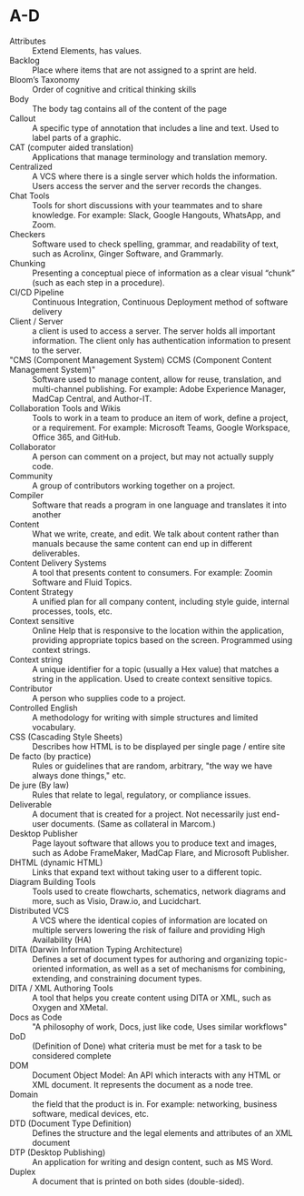 # A-D
<dl>
   <dt>	Attributes	</dt>
   <dd>	Extend Elements, has values.	</dd>
   <dt>	Backlog	</dt>
   <dd>	Place where items that are not assigned to a sprint are held.	</dd>
   <dt>	Bloom’s Taxonomy	</dt>
   <dd>	Order of cognitive and critical thinking skills	</dd>
   <dt>	Body	</dt>
   <dd>	The body tag contains all of the content of the page	</dd>
   <dt>	Callout	</dt>
   <dd>	A specific type of annotation that includes a line and text. Used to label parts of a graphic.	</dd>
   <dt>	CAT (computer aided translation)	</dt>
   <dd>	Applications that manage terminology and translation memory.	</dd>
   <dt>	Centralized	</dt>
   <dd>	A VCS where there is a single server which holds the information. Users access the server and the server records the changes.	</dd>
   <dt>	Chat Tools	</dt>
   <dd>	Tools for short discussions with your teammates and to share knowledge. For example: Slack, Google Hangouts, WhatsApp, and Zoom.	</dd>
   <dt>	Checkers	</dt>
   <dd>	Software used to check spelling, grammar, and readability of text, such as Acrolinx, Ginger Software, and Grammarly.	</dd>
   <dt>	Chunking	</dt>
   <dd>	Presenting a conceptual piece of information as a clear visual “chunk” (such as each step in a procedure).	</dd>
   <dt>	CI/CD Pipeline	</dt>
   <dd>	Continuous Integration, Continuous Deployment method of software delivery	</dd>
   <dt>	Client / Server	</dt>
   <dd>	a client is used to access a server. The server holds all important information. The client only has authentication information to present to the server. 	</dd>
   <dt>	"CMS (Component Management System)
      CCMS (Component Content Management System)"	
   </dt>
   <dd>	Software used to manage content, allow for reuse, translation, and multi-channel publishing. For example: Adobe Experience Manager, MadCap Central, and Author-IT.	</dd>
   <dt>	Collaboration Tools and Wikis	</dt>
   <dd>	Tools to work in a team to produce an item of work, define a project, or a requirement. For example: Microsoft Teams, Google Workspace, Office 365, and GitHub.	</dd>
   <dt>	Collaborator	</dt>
   <dd>	A person can comment on a project, but may not actually supply code.	</dd>
   <dt>	Community	</dt>
   <dd>	A group of contributors working together on a project.	</dd>
   <dt>	Compiler	</dt>
   <dd>	Software that reads a program in one language and translates it into another	</dd>
   <dt>	Content	</dt>
   <dd>	What we write, create, and edit. We talk about content rather than manuals because the same content can end up in different deliverables.	</dd>
   <dt>	Content Delivery Systems	</dt>
   <dd>	A tool that presents content to consumers. For example: Zoomin Software and Fluid Topics.	</dd>
   <dt>	Content Strategy	</dt>
   <dd>	A unified plan for all company content, including style guide, internal processes, tools, etc.	</dd>
   <dt>	Context sensitive	</dt>
   <dd>	Online Help that is responsive to the location within the application, providing appropriate topics based on the screen. Programmed using context strings.	</dd>
   <dt>	Context string	</dt>
   <dd>	A unique identifier for a topic (usually a Hex value) that matches a string in the application. Used to create context sensitive topics.	</dd>
   <dt>	Contributor	</dt>
   <dd>	A person who supplies code to a project.	</dd>
   <dt>	Controlled English	</dt>
   <dd>	A methodology for writing with simple structures and limited vocabulary.	</dd>
   <dt>	CSS (Cascading Style Sheets)	</dt>
   <dd>	Describes how HTML is to be displayed per single  page / entire site	</dd>
   <dt>	De facto (by practice)	</dt>
   <dd>	Rules or guidelines that are random, arbitrary, "the way we have always done things," etc.	</dd>
   <dt>	De jure (By law)	</dt>
   <dd>	Rules that relate to legal, regulatory, or compliance issues.	</dd>
   <dt>	Deliverable 	</dt>
   <dd>	A document that is created for a project. Not necessarily just end-user documents. (Same as collateral in Marcom.)	</dd>
   <dt>	Desktop Publisher	</dt>
   <dd>	Page layout software that allows you to produce text and images, such as Adobe FrameMaker, MadCap Flare, and Microsoft Publisher.	</dd>
   <dt>	DHTML (dynamic HTML)	</dt>
   <dd>	Links that expand text without taking user to a different topic.	</dd>
   <dt>	Diagram Building Tools	</dt>
   <dd>	Tools used to create flowcharts, schematics, network diagrams and more, such as Visio, Draw.io, and Lucidchart.	</dd>
   <dt>	Distributed VCS	</dt>
   <dd>	A VCS where the identical copies of information are located on multiple servers lowering the risk of failure and providing High Availability (HA)	</dd>
   <dt>	DITA (Darwin Information Typing Architecture)	</dt>
   <dd>	Defines a set of document types for authoring and organizing topic-oriented information, as well as a set of mechanisms for combining, extending, and constraining document types.	</dd>
   <dt>	DITA / XML Authoring Tools	</dt>
   <dd>	A tool that helps you create content using DITA or XML, such as Oxygen and XMetal.	</dd>
   <dt>	Docs as Code	</dt>
   <dd>	"A philosophy of work, Docs, just like code, 
      Uses similar workflows"	
   </dd>
   <dt>	DoD	</dt>
   <dd>	(Definition of Done) what criteria must be met for a task to be considered complete	</dd>
   <dt>	DOM	</dt>
   <dd>	Document Object Model: An API which interacts with any HTML or XML document. It represents the document as a node tree.	</dd>
   <dt>	Domain	</dt>
   <dd>	the field that the product is in. For example: networking, business software, medical devices, etc.	</dd>
   <dt>	DTD (Document Type Definition)	</dt>
   <dd>	Defines the structure and the legal elements and attributes of an XML document	</dd>
   <dt>	DTP (Desktop Publishing)	</dt>
   <dd>	An application for writing and design content, such as MS Word.	</dd>
   <dt>	Duplex	</dt>
   <dd>	A document that is printed on both sides (double-sided).	</dd>
</dl>

